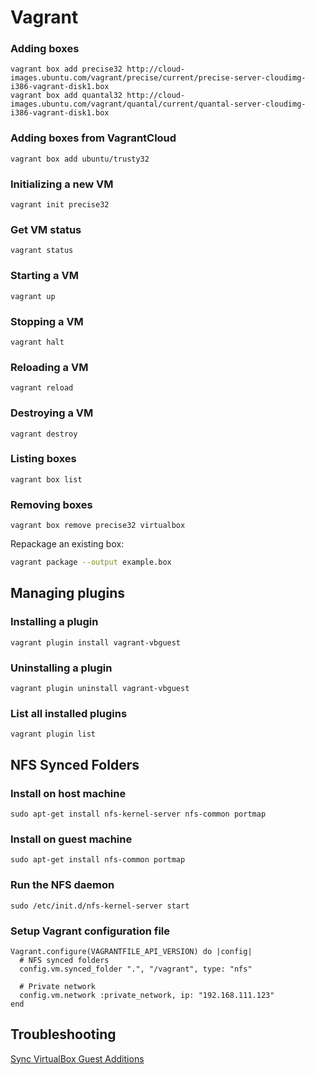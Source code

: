 Vagrant
=======

### Adding boxes
    vagrant box add precise32 http://cloud-images.ubuntu.com/vagrant/precise/current/precise-server-cloudimg-i386-vagrant-disk1.box
    vagrant box add quantal32 http://cloud-images.ubuntu.com/vagrant/quantal/current/quantal-server-cloudimg-i386-vagrant-disk1.box

### Adding boxes from VagrantCloud
`vagrant box add ubuntu/trusty32`

### Initializing a new VM
`vagrant init precise32`

### Get VM status
`vagrant status`

### Starting a VM
`vagrant up`

### Stopping a VM
`vagrant halt`

### Reloading a VM
`vagrant reload`

### Destroying a VM
`vagrant destroy`

### Listing boxes
`vagrant box list`

### Removing boxes
`vagrant box remove precise32 virtualbox`

Repackage an existing box:

```sh
vagrant package --output example.box
```


Managing plugins
----------------------------------------

### Installing a plugin
`vagrant plugin install vagrant-vbguest`

### Uninstalling a plugin
`vagrant plugin uninstall vagrant-vbguest`

### List all installed plugins
`vagrant plugin list`


NFS Synced Folders
----------------------------------------

### Install on host machine
`sudo apt-get install nfs-kernel-server nfs-common portmap`

### Install on guest machine
`sudo apt-get install nfs-common portmap`

### Run the NFS daemon
`sudo /etc/init.d/nfs-kernel-server start`

### Setup Vagrant configuration file
    Vagrant.configure(VAGRANTFILE_API_VERSION) do |config|
      # NFS synced folders
      config.vm.synced_folder ".", "/vagrant", type: "nfs"

      # Private network
      config.vm.network :private_network, ip: "192.168.111.123"
    end


Troubleshooting
----------------------------------------

[Sync VirtualBox Guest Additions](http://kvz.io/blog/2013/01/16/vagrant-tip-keep-virtualbox-guest-additions-in-sync/)